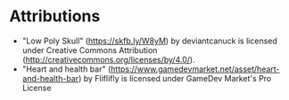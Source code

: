 # Attributions
- "Low Poly Skull" (https://skfb.ly/W8yM) by deviantcanuck is licensed under Creative Commons Attribution (http://creativecommons.org/licenses/by/4.0/).
- "Heart and health bar" (https://www.gamedevmarket.net/asset/heart-and-health-bar) by Fliflifly is licensed under GameDev Market's Pro License
